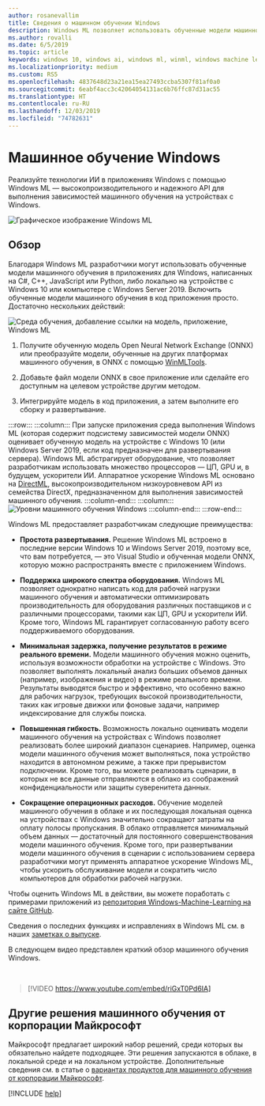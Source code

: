 ```yaml
---
author: rosanevallim
title: Сведения о машинном обучении Windows
description: Windows ML позволяет использовать обученные модели машинного обучения в приложениях Windows.
ms.author: rovalli
ms.date: 6/5/2019
ms.topic: article
keywords: windows 10, windows ai, windows ml, winml, windows machine learning
ms.localizationpriority: medium
ms.custom: RS5
ms.openlocfilehash: 4837648d23a21ea15ea27493ccba5307f81af0a0
ms.sourcegitcommit: 6eabf4acc3c42064054131ac6b76ffc87d31ac55
ms.translationtype: HT
ms.contentlocale: ru-RU
ms.lasthandoff: 12/03/2019
ms.locfileid: "74782631"
---
```

# <a name="windows-machine-learning"></a>Машинное обучение Windows

Реализуйте технологии ИИ в приложениях Windows с помощью Windows ML &mdash; высокопроизводительного и надежного API для выполнения зависимостей машинного обучения на устройствах с Windows.

![Графическое изображение Windows ML](../images/winml-graphic.png)

## <a name="overview"></a>Обзор

Благодаря Windows ML разработчики могут использовать обученные модели машинного обучения в приложениях для Windows, написанных на C#, C++, JavaScript или Python, либо локально на устройстве с Windows 10 или компьютере с Windows Server 2019. Включить обученные модели машинного обучения в код приложения просто. Достаточно нескольких действий:

![Среда обучения, добавление ссылки на модель, приложение, Windows ML](../images/winml-flow.png)

1. Получите обученную модель Open Neural Network Exchange (ONNX) или преобразуйте модели, обученные на других платформах машинного обучения, в ONNX с помощью [WinMLTools](convert-model-winmltools.md).

2. Добавьте файл модели ONNX в свое приложение или сделайте его доступным на целевом устройстве другим методом.

3. Интегрируйте модель в код приложения, а затем выполните его сборку и развертывание.

:::row:::
    :::column:::
    При запуске приложения среда выполнения Windows ML (которая содержит подсистему зависимостей модели ONNX) оценивает обученную модель на устройстве с Windows 10 (или Windows Server 2019, если код предназначен для развертывания сервера). Windows ML абстрагирует оборудование, что позволяет разработчикам использовать множество процессоров &mdash; ЦП, GPU и, в будущем, ускорители ИИ. Аппаратное ускорение Windows ML основано на [DirectML](https://docs.microsoft.com/windows/desktop/direct3d12/dml), высокопроизводительном низкоуровневом API из семейства DirectX, предназначенном для выполнения зависимостей машинного обучения.
    :::column-end:::
    :::column:::
        ![Уровни машинного обучения Windows](../images/overview-diagram.svg)
    :::column-end:::
:::row-end:::

Windows ML предоставляет разработчикам следующие преимущества:

- **Простота развертывания.** Решение Windows ML встроено в последние версии Windows 10 и Windows Server 2019, поэтому все, что вам потребуется, — это Visual Studio и обученная модели ONNX, которую можно распространять вместе с приложением Windows.

- **Поддержка широкого спектра оборудования.** Windows ML позволяет однократно написать код для рабочей нагрузки машинного обучения и автоматически оптимизировать производительность для оборудования различных поставщиков и с различными процессорами, такими как ЦП, GPU и ускорители ИИ. Кроме того, Windows ML гарантирует согласованную работу всего поддерживаемого оборудования.

- **Минимальная задержка, получение результатов в режиме реального времени.** Модели машинного обучения можно оценить, используя возможности обработки на устройстве с Windows. Это позволяет выполнять локальный анализ больших объемов данных (например, изображения и видео) в режиме реального времени. Результаты выводятся быстро и эффективно, что особенно важно для рабочих нагрузок, требующих высокой производительности, таких как игровые движки или фоновые задачи, например индексирование для службы поиска.

- **Повышенная гибкость.** Возможность локально оценивать модели машинного обучения на устройствах с Windows позволяет реализовать более широкий диапазон сценариев. Например, оценка модели машинного обучения может выполняться, пока устройство находится в автономном режиме, а также при прерывистом подключении. Кроме того, вы можете реализовать сценарии, в которых не все данные отправляются в облако из соображений конфиденциальности или защиты суверенитета данных.

- **Сокращение операционных расходов.** Обучение моделей машинного обучения в облаке и их последующая локальная оценка на устройствах с Windows значительно сокращают затраты на оплату полосы пропускания. В облако отправляется минимальный объем данных &mdash; достаточный для постоянного совершенствования модели машинного обучения. Кроме того, при развертывании модели машинного обучения в сценарии с использованием сервера разработчики могут применять аппаратное ускорение Windows ML, чтобы ускорить обслуживание модели и сократить число компьютеров для обработки рабочей нагрузки.

Чтобы оценить Windows ML в действии, вы можете поработать с примерами приложений из [репозитория Windows-Machine-Learning на сайте GitHub](https://github.com/Microsoft/Windows-Machine-Learning).

Сведения о последних функциях и исправлениях в Windows ML см. в наших [заметках о выпуске](release-notes.md).

В следующем видео представлен краткий обзор машинного обучения Windows.

<br/>

> [!VIDEO https://www.youtube.com/embed/riGxT0Pd6IA]

## <a name="other-machine-learning-solutions-from-microsoft"></a>Другие решения машинного обучения от корпорации Майкрософт

Майкрософт предлагает широкий набор решений, среди которых вы обязательно найдете подходящее. Эти решения запускаются в облаке, в локальной среде и на локальном устройстве. Дополнительные сведения см. в статье о [вариантах продуктов для машинного обучения от корпорации Майкрософт](https://docs.microsoft.com/azure/machine-learning/service/overview-more-machine-learning).

[!INCLUDE [help](../includes/get-help.md)]
